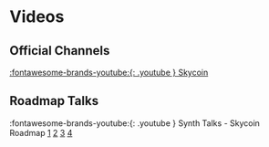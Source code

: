 # Videos

## Official Channels

[:fontawesome-brands-youtube:{: .youtube } Skycoin](https://www.youtube.com/channel/UCzLASufel2No4vSt4rudHSQ)

## Roadmap Talks

:fontawesome-brands-youtube:{: .youtube } Synth Talks - Skycoin Roadmap [1](https://youtu.be/nNq2iJj84QA) [2](https://youtu.be/BQggxK8VsRs) [3](https://youtu.be/RlJFJHqcKjU) [4](https://youtu.be/QmRV3edG1cE)<br>